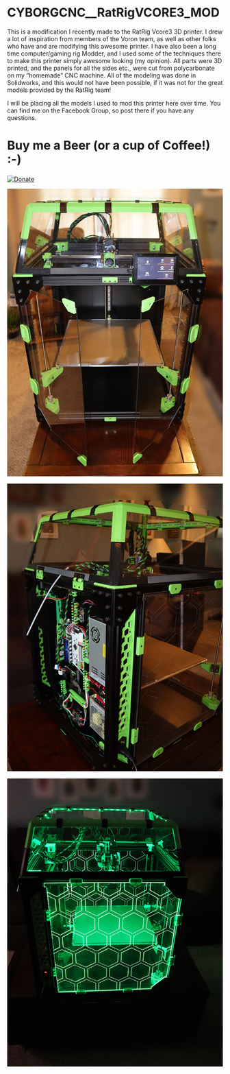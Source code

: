 # CYBORGCNC__RatRigVCORE3_MOD
This is a modification I recently made to the RatRig Vcore3 3D printer.  I drew a lot of inspiration from members of the Voron team, as well as other folks who have and are modifying this awesome printer.  I have also been a long time computer/gaming rig Modder, and I used some of the techniques there to make this printer simply awesome looking (my opinion). All parts were 3D printed, and the panels for all the sides etc., were cut from polycarbonate on my “homemade” CNC machine.  All of the modeling was done in Solidworks, and this would not have been possible, if it was not for the great models provided by the RatRig team!

I will be placing all the models I used to mod this printer here over time.  You can find me on the Facebook Group, so post there if you have any questions.
# Buy me a Beer (or a cup of Coffee!) :-)

[![Donate](https://www.paypalobjects.com/en_US/i/btn/btn_donateCC_LG.gif)](https://www.paypal.com/cgi-bin/webscr?cmd=_s-xclick&hosted_button_id=VXUVGCPD7RFSA)

<p align="center">
<img src="https://github.com/cyborgcnc/CYBORGCNC__RRVC3MOD/blob/main/PrinterFront-SM.jpg">
</p>
<p align="center">
<img src="https://github.com/cyborgcnc/CYBORGCNC__RRVC3MOD/blob/main/IMG_1571-2.sm.jpg">
</p>
<p align="center">
<img src="https://github.com/cyborgcnc/CYBORGCNC__RRVC3MOD/blob/main/IMG_1579-2.sm.jpg">
</p>
